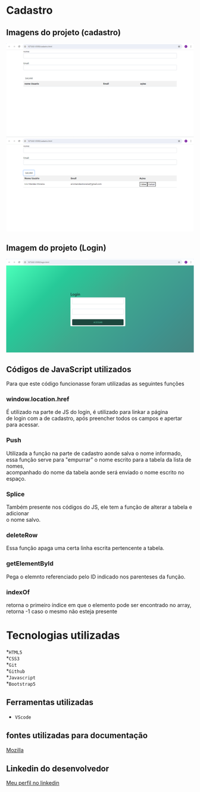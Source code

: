 # Cadastro

## Imagens do projeto (cadastro) 
![página(sem alterações)](imagem/imagem_certa.png)
![página(após salvar nome)](imagem/imagem_certa2.png)

## Imagem do projeto (Login)
![Página de login](imagem/Captura%20de%20tela%202024-08-09%20111557.png)

## Códigos de JavaScript utilizados
Para que este código funcionasse foram utilizadas as seguintes funções

### window.location.href
É utilizado na parte de JS do login, é utilizado para linkar a página<br>
de login com a de cadastro, após preencher todos os campos e apertar para acessar.

### Push
Utilizada a função na parte de cadastro aonde salva o nome informado,<br>
essa função serve para "empurrar" o nome escrito para a tabela da lista de nomes,<br>
acompanhado do nome da tabela aonde será enviado o nome escrito no espaço.

### Splice
Também presente nos códigos do JS, ele tem a função de alterar a tabela e adicionar<br>
o nome salvo.

### deleteRow
Essa função apaga uma certa linha escrita pertencente a tabela.

### getElementById
Pega o elemnto referenciado pelo ID indicado nos parenteses da função.

### indexOf
 retorna o primeiro índice em que o elemento pode ser encontrado no array,<br>
  retorna -1 caso o mesmo não esteja presente
# Tecnologias utilizadas 
*`HTML5`<br>
*`CSS3`<br>
*`Git`<br>
*`Github`<br>
*`Javascript`<br>
*`Bootstrap5`<br>

## Ferramentas utilizadas 
* `VScode` 

## fontes utilizadas para documentação
[Mozilla](https://developer.mozilla.org/en-US/docs/Web/JavaScript)

## Linkedin do desenvolvedor
[Meu perfil no linkedin](https://www.linkedin.com/in/eric-mendes-moreira-b5a49b301/)
